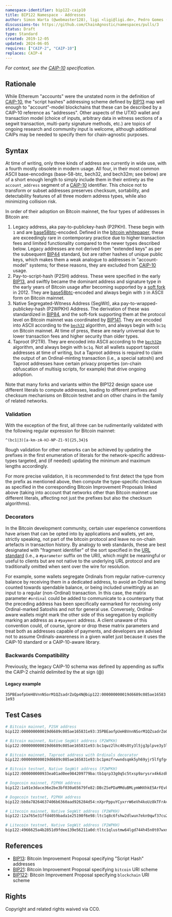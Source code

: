```yaml
---
namespace-identifier: bip122-caip10
title: BIP122 Namespace - Addresses
author: Simon Warta (@webmaster128), ligi <ligi@ligi.de>, Pedro Gomes (@pedrouid), bumblefudge (@bumblefudge), RareData (@RareData)
discussions-to: https://github.com/ChainAgnostic/namespaces/pulls/3
status: Draft
type: Standard
created: 2019-12-05
updated: 2024-06-05
requires: ["CAIP-2", "CAIP-10"]
replaces: CAIP-4
---
```


*For context, see the [CAIP-10][] specification.*

## Rationale

While Ethereum "accounts" were the unstated norm in the definition of
[CAIP-10][], the "script hashes" addressing scheme defined by [BIP13][] map
well enough to "account"-model blockchains that these can be described by a
CAIP-10 reference as "addresses". Other aspects of the UTXO wallet and transaction model (choice of inputs, arbitrary data in witness sections of a segwit transaction, multi-party signature methods, etc.) are topics of ongoing research and community input is welcome, although additional CAIPs may be needed to specify them for chain-agnostic purposes.

## Syntax

At time of writing, only three kinds of address are currently in wide use, with a fourth mostly obsolete in modern usage.
All four, in their most common ASCII base-encodings (base-58-btc, bech32, and bech32m; see below) are of a short enough length to simply include them in their entirety as the `account_address` segment of a [CAIP-10] identifier.
This choice not to transform or subset addresses preserves checksum, sortability, and detectability features of all three modern address types, while also minimizing collision risk.

In order of their adoption on Bitcoin mainnet, the four types of addresses in Bitcoin are:

1. Legacy address, aka pay-to-publickey-hash (P2PKH). These begin with `1` and are [base58btc]-encoded. Defined in the [bitcoin whitepaper][], these are exceedingly rare in contemporary practice due to higher transaction fees and limited functionality compared to the newer types described below. Legacy addresses are not derived from "extended keys" as per the subsequent [BIP44] standard, but are rather hashes of unique public keys, which makes them a weak analogue to addresses in "account-model" systems; for these reasons, they are excluded from [CAIP-10] usage.
2. Pay-to-script-hash (P2SH) address. These were specified in the early [BIP13], and swiftly became the dominant address and signature type in the early years of Bitcoin usage after becoming supported by a [soft fork][BIP16] in 2012. They are [base58btc]-encoded and always begin with `3` in ASCII form on Bitcoin mainnet.
3. Native Segregated-Witness Address (SegWit), aka pay-to-wrapped-publickey-hash (P2WPKH) Address. The derivation of these was standardized in [BIP84], and the soft-fork supporting them at the protocol level on Bitcoin mainnet was coordinated by [BIP141]. They are encoded into ASCII according to the [`bech32`][BIP173] algorithm, and always begin with `bc1q` on Bitcoin mainnet. At time of press, these are nearly universal due to lower transaction fees and higher security than older types.
4. Taproot (P2TR). They are encoded into ASCII according to the [`bech32m`][BIP350] algorithm, and always begin with `bc1q`. Not all wallets support taproot addresses at time of writing, but a Taproot address is required to claim the output of an Ordinal-minting transaction (i.e., a special satoshi) and Taproot addresses have certain privacy properties (on-chain obfuscation of multisig scripts, for example) that drive ongoing adoption.

Note that many forks and variants within the BIP122 design space use different literals to compute addresses, leading to different prefixes and checksum mechanisms on Bitcoin testnet and on other chains in the family of related networks.

### Validation

With the exception of the first, all three can be rudimentarily validated with the following regular expression for Bitcoin mainnet:

`^(bc1|3)[a-km-zA-HJ-NP-Z1-9]{25,34}$`

Rough validation for other networks can be achieved by updating the prefixes in the first enumeration of literals for the network-specific address-types targeted, and (if needed) updating the minimum and maximum lengths accordingly.

For more precise validation, it is recommended to first detect the type from the prefix as mentioned above, then compute the type-specific checksum as specified in the corresponding Bitcoin Improvement Proposals linked above (taking into account that networks other than Bitcoin mainnet use different literals, affecting not just the prefixes but also the checksum algorithms).

### Decorators

In the Bitcoin development community, certain user experience conventions have arisen that can be opted into by applications and wallets, yet are, strictly speaking, not part of the bitcoin protocol and leave no on-chain artefacts in transaction history.
By analogy to web standards, these are best designated with "fragment identifier" of the sort specified in the [URL standard][RFC-1738] (i.e., a `#parameter` suffix on the URI), which might be meaningful or useful to clients but are not native to the underlying URL protocol and are traditionally omitted when sent over the wire for resolution.

For example, some wallets segregate Ordinals from regular native-currency balance by receiving them in a dedicated address, to avoid an Ordinal being counted towards spendable balance, or being included unwittingly as an input to a regular (non-Ordinal) transaction.
In this case, the matrix parameter `#ordinal` could be added to communicate to a counterparty that the preceding address has been specifically earmarked for receiving only Ordinal-marked Satoshis and not for general use.
Conversely, Ordinal-aware wallets might mark the other side of this segregation by explicitly marking an address as a `#payment` address.
A client unaware of this convention could, of course, ignore or drop these matrix parameters and treat both as addresses capable of payments, and developers are advised not to assume Ordinals-awareness in a given wallet just because it uses the CAIP-10 standard or a CAIP-10-aware library.

### Backwards Compatibility

Previously, the legacy CAIP-10 schema was defined by appending as suffix the
CAIP-2 chainId delimited by the at sign (@)

#### Legacy example

`35PBEaofpUeH8VnnNSorM1QZsadrZoQp4N@bip122:000000000019d6689c085ae165831e93`

## Test Cases

```bash
# Bitcoin mainnet, P2SH address
bip122:000000000019d6689c085ae165831e93:35PBEaofpUeH8VnnNSorM1QZsadrZoQp4N

# Bitcoin mainnet, Native SegWit address (P2WPKH)
bip122:000000000019d6689c085ae165831e93:bc1qwz2lhc40s8ty3l5jg3plpve3y3l82x9l42q7fk

# Bitcoin mainnet, Taproot address with Ordinals decorator
bip122:000000000019d6689c085ae165831e93:bc1pmzfrwwndsqmk5yh69yjr5lfgfg4ev8c0tsc06e#ordinal

# Bitcoin testnet, Native SegWit address (P2WPKH)
bip122:000000000933ea01ad0ee984209779ba:tb1qrp33g0q5c5txsp9arysrx4k6zdkfs4nce4xj0gdcccefvpysxf3q0sl5k7

# Dogecoin mainnet, P2PKH address
bip122:1a91e3dace36e2be3bf030a65679fe82:DBcZSePDaMMduBMLymWHXhkE5ArFEvkagU

# Dogecoin testnet, P2PKH address
bip122:bb0a78264637406b6360aad926284d54:nXprPppuYCyxrrW6eVh4koUz8kTFrAvGo8

# Litecoin mainnet, Native SegWit address (P2WPKH)
bip122:12a765e31ffd4059bada1e25190f6e98:ltc1q8c6fshw2dlwun7ekn9qwf37cu2rn755u9ym7p0

# Litecoin testnet, Native SegWit address (P2WPKH)
bip122:4966625a4b2851d9fdee139e56211a0d:tltc1qlustmw64lgd744h45n0t07wxnxw8pmv2sv07r9

```

## References

- [BIP13][]: Bitcoin Improvement Proposal specifying "Script Hash" addresses
- [BIP21][]: Bitcoin Improvement Proposal specifying `bitcoin` URI scheme
- [BIP122][]: Bitcoin Improvement Proposal specifying `blockchain` URI scheme

[base58btc]: https://datatracker.ietf.org/doc/html/draft-msporny-base58-02
[BIP13]: https://github.com/bitcoin/bips/blob/master/bip-0013.mediawiki
[BIP16]: https://github.com/bitcoin/bips/blob/master/bip-0016.mediawiki
[BIP21]: https://github.com/bitcoin/bips/blob/master/bip-0021.mediawiki
[BIP44]: https://github.com/bitcoin/bips/blob/master/bip-0044.mediawiki
[BIP84]: https://github.com/bitcoin/bips/blob/master/bip-0084.mediawiki
[BIP122]: https://github.com/bitcoin/bips/blob/master/bip-0122.mediawiki
[BIP141]: https://github.com/bitcoin/bips/blob/master/bip-0141.mediawiki
[BIP173]: https://github.com/bitcoin/bips/blob/master/bip-0173.mediawiki
[BIP350]: https://github.com/bitcoin/bips/blob/master/bip-0350.mediawiki
[bitcoin whitepaper]: https://www.ussc.gov/sites/default/files/pdf/training/annual-national-training-seminar/2018/Emerging_Tech_Bitcoin_Crypto.pdf
[CAIP-10]: https://github.com/ChainAgnostic/CAIPs/blob/master/CAIPs/caip-10.md
[RFC-1738]: https://www.rfc-editor.org/rfc/rfc1738

## Rights

Copyright and related rights waived via CC0.
